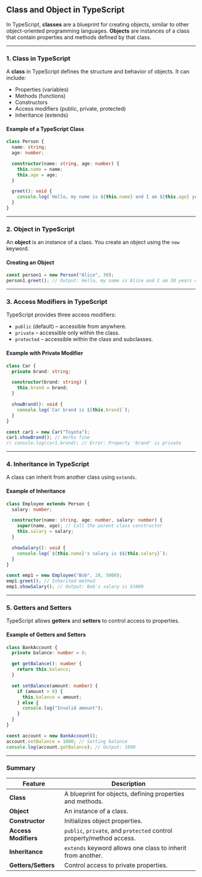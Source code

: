 
## Class and Object in TypeScript

In TypeScript, **classes** are a blueprint for creating objects, similar to other object-oriented programming languages. **Objects** are instances of a class that contain properties and methods defined by that class.

---

### 1. Class in TypeScript
A **class** in TypeScript defines the structure and behavior of objects. It can include:
- Properties (variables)
- Methods (functions)
- Constructors
- Access modifiers (public, private, protected)
- Inheritance (extends)

#### Example of a TypeScript Class
```typescript
class Person {
  name: string;
  age: number;

  constructor(name: string, age: number) {
    this.name = name;
    this.age = age;
  }

  greet(): void {
    console.log(`Hello, my name is ${this.name} and I am ${this.age} years old.`);
  }
}
```

---

### 2. Object in TypeScript
An **object** is an instance of a class. You create an object using the `new` keyword.

#### Creating an Object
```typescript
const person1 = new Person("Alice", 30);
person1.greet(); // Output: Hello, my name is Alice and I am 30 years old.
```

---

### 3. Access Modifiers in TypeScript
TypeScript provides three access modifiers:
- `public` (default) – accessible from anywhere.
- `private` – accessible only within the class.
- `protected` – accessible within the class and subclasses.

#### Example with Private Modifier
```typescript
class Car {
  private brand: string;

  constructor(brand: string) {
    this.brand = brand;
  }

  showBrand(): void {
    console.log(`Car brand is ${this.brand}`);
  }
}

const car1 = new Car("Toyota");
car1.showBrand(); // Works fine
// console.log(car1.brand); // Error: Property 'brand' is private
```

---

### 4. Inheritance in TypeScript
A class can inherit from another class using `extends`.

#### Example of Inheritance
```typescript
class Employee extends Person {
  salary: number;

  constructor(name: string, age: number, salary: number) {
    super(name, age); // Call the parent class constructor
    this.salary = salary;
  }

  showSalary(): void {
    console.log(`${this.name}'s salary is $${this.salary}`);
  }
}

const emp1 = new Employee("Bob", 28, 5000);
emp1.greet(); // Inherited method
emp1.showSalary(); // Output: Bob's salary is $5000
```

---

### 5. Getters and Setters
TypeScript allows **getters** and **setters** to control access to properties.

#### Example of Getters and Setters
```typescript
class BankAccount {
  private balance: number = 0;

  get getBalance(): number {
    return this.balance;
  }

  set setBalance(amount: number) {
    if (amount > 0) {
      this.balance = amount;
    } else {
      console.log("Invalid amount");
    }
  }
}

const account = new BankAccount();
account.setBalance = 1000; // Setting balance
console.log(account.getBalance); // Output: 1000
```

---

### Summary
| Feature        | Description |
|---------------|-------------|
| **Class** | A blueprint for objects, defining properties and methods. |
| **Object** | An instance of a class. |
| **Constructor** | Initializes object properties. |
| **Access Modifiers** | `public`, `private`, and `protected` control property/method access. |
| **Inheritance** | `extends` keyword allows one class to inherit from another. |
| **Getters/Setters** | Control access to private properties. |
